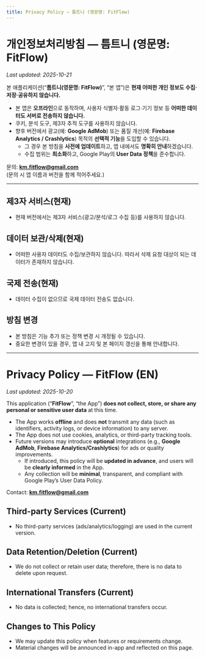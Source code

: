 ```yaml
---
title: Privacy Policy — 틈트니 (영문명: FitFlow)
---
```


# 개인정보처리방침 — 틈트니 (영문명: FitFlow)  
_Last updated: 2025-10-21_

본 애플리케이션(“**틈트니(영문명: FitFlow)**”, “본 앱”)은 **현재 어떠한 개인 정보도 수집·저장·공유하지 않습니다.**

- 본 앱은 **오프라인**으로 동작하며, 사용자 식별자·활동 로그·기기 정보 등 **어떠한 데이터도 서버로 전송하지 않습니다.**  
- 쿠키, 분석 도구, 제3자 추적 도구를 사용하지 않습니다.  
- 향후 버전에서 광고(예: **Google AdMob**) 또는 품질 개선(예: **Firebase Analytics / Crashlytics**) 목적의 **선택적 기능**을 도입할 수 있습니다.  
  - 그 경우 본 방침을 **사전에 업데이트**하고, 앱 내에서도 **명확히 안내**하겠습니다.  
  - 수집 범위는 **최소화**하고, Google Play의 **User Data 정책**을 준수합니다.

문의: **km.fitflow@gmail.com**  
(문의 시 앱 이름과 버전을 함께 적어주세요.)

---

## 제3자 서비스(현재)
- 현재 버전에서는 제3자 서비스(광고/분석/로그 수집 등)를 사용하지 않습니다.

## 데이터 보관/삭제(현재)
- 어떠한 사용자 데이터도 수집/보관하지 않습니다. 따라서 삭제 요청 대상이 되는 데이터가 존재하지 않습니다.

## 국제 전송(현재)
- 데이터 수집이 없으므로 국제 데이터 전송도 없습니다.

## 방침 변경
- 본 방침은 기능 추가 또는 정책 변경 시 개정될 수 있습니다.  
- 중요한 변경이 있을 경우, 앱 내 고지 및 본 페이지 갱신을 통해 안내합니다.

---

# Privacy Policy — FitFlow (EN)

_Last updated: 2025-10-20_

This application (“**FitFlow**”, “the App”) **does not collect, store, or share any personal or sensitive user data** at this time.

- The App works **offline** and does **not** transmit any data (such as identifiers, activity logs, or device information) to any server.  
- The App does not use cookies, analytics, or third-party tracking tools.  
- Future versions may introduce **optional** integrations (e.g., **Google AdMob**, **Firebase Analytics/Crashlytics**) for ads or quality improvements.  
  - If introduced, this policy will be **updated in advance**, and users will be **clearly informed** in the App.  
  - Any collection will be **minimal**, transparent, and compliant with Google Play’s User Data Policy.

Contact: **km.fitflow@gmail.com**

## Third-party Services (Current)
- No third-party services (ads/analytics/logging) are used in the current version.

## Data Retention/Deletion (Current)
- We do not collect or retain user data; therefore, there is no data to delete upon request.

## International Transfers (Current)
- No data is collected; hence, no international transfers occur.

## Changes to This Policy
- We may update this policy when features or requirements change.  
- Material changes will be announced in-app and reflected on this page.
